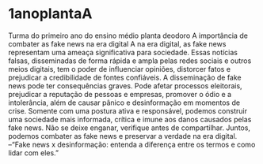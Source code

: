 # 1anoplantaA
Turma do primeiro ano do ensino médio planta deodoro 
A importância de combater as fake news na era digital
A na era digital, as fake news representam uma ameaça significativa para sociedade. Essas notícias falsas, disseminadas de forma rápida e ampla pelas redes sociais e outros meios digitais, tem o poder de influenciar opiniões, distorcer fatos e prejudicar a credibilidade de fontes confiáveis. A disseminação de fake news pode ter consequências graves. Pode afetar processos eleitorais, prejudicar a reputação de pessoas e empresas, promover o ódio e a intolerância, além de causar pânico e desinformação em momentos de crise. Somente com uma postura ativa e responsável, podemos construir uma sociedade mais informada, crítica e imune aos danos causados pelas fake news. Não se deixe enganar, verifique antes de compartilhar. Juntos, podemos combater as fake news e preservar a verdade na era digital. –“Fake news x desinformação: entenda a diferença entre os termos e como lidar com eles.”
